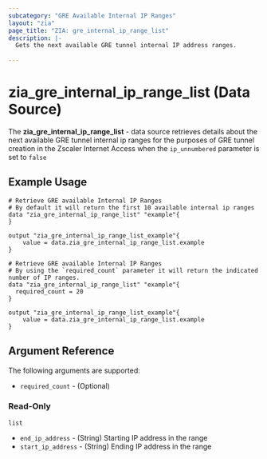 ```yaml
---
subcategory: "GRE Available Internal IP Ranges"
layout: "zia"
page_title: "ZIA: gre_internal_ip_range_list"
description: |-
  Gets the next available GRE tunnel internal IP address ranges.
  
---
```


# zia_gre_internal_ip_range_list (Data Source)

The **zia_gre_internal_ip_range_list** - data source retrieves details about the next available GRE tunnel internal ip ranges for the purposes of GRE tunnel creation in the Zscaler Internet Access when the `ip_unnumbered` parameter is set to `false`

## Example Usage

```hcl
# Retrieve GRE available Internal IP Ranges
# By default it will return the first 10 available internal ip ranges
data "zia_gre_internal_ip_range_list" "example"{
}

output "zia_gre_internal_ip_range_list_example"{
    value = data.zia_gre_internal_ip_range_list.example
}
```

```hcl
# Retrieve GRE available Internal IP Ranges
# By using the `required_count` parameter it will return the indicated number of IP ranges.
data "zia_gre_internal_ip_range_list" "example"{
  required_count = 20
}

output "zia_gre_internal_ip_range_list_example"{
    value = data.zia_gre_internal_ip_range_list.example
}
```

## Argument Reference

The following arguments are supported:

* `required_count` - (Optional)

### Read-Only

`list`

* `end_ip_address` - (String) Starting IP address in the range
* `start_ip_address` - (String) Ending IP address in the range
